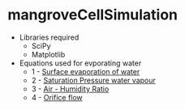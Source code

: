 # mangroveCellSimulation
- Libraries required
    - SciPy
    - Matplotlib
- Equations used for evporating water
  - 1 - [Surface evaporation of water](https://www.engineeringtoolbox.com/evaporation-water-surface-d_690.html)
  - 2 - [Saturation Pressure water vapour](https://www.engineeringtoolbox.com/water-vapor-saturation-pressure-air-d_689.html)
  - 3 - [Air - Humidity Ratio](https://www.engineeringtoolbox.com/humidity-ratio-air-d_686.html) 
  - 4 - [Orifice flow](https://www.omnicalculator.com/physics/orifice-flow)

